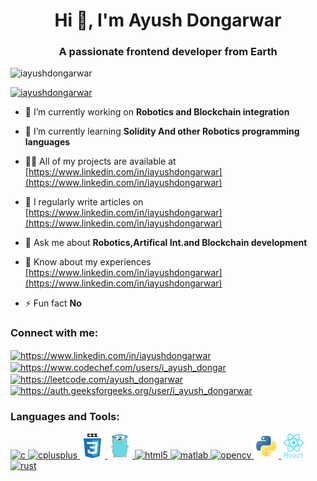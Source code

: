 </body><h1 align="center">Hi 👋, I'm Ayush Dongarwar</h1>
<h3 align="center">A passionate frontend developer from Earth</h3>

<p align="left"> <img src="https://komarev.com/ghpvc/?username=iayushdongarwar&label=Profile%20views&color=0e75b6&style=flat" alt="iayushdongarwar" /> </p>

<p align="left"> <a href="https://github.com/ryo-ma/github-profile-trophy"><img src="https://github-profile-trophy.vercel.app/?username=iayushdongarwar" alt="iayushdongarwar" /></a> </p>

- 🔭 I’m currently working on **Robotics and Blockchain integration**

- 🌱 I’m currently learning **Solidity And other Robotics programming languages**

- 👨‍💻 All of my projects are available at [https://www.linkedin.com/in/iayushdongarwar](https://www.linkedin.com/in/iayushdongarwar)

- 📝 I regularly write articles on [https://www.linkedin.com/in/iayushdongarwar](https://www.linkedin.com/in/iayushdongarwar)

- 💬 Ask me about **Robotics,Artifical Int.and Blockchain development**

- 📄 Know about my experiences [https://www.linkedin.com/in/iayushdongarwar](https://www.linkedin.com/in/iayushdongarwar)

- ⚡ Fun fact **No**

<h3 align="left">Connect with me:</h3>
<p align="left">
<a href="https://linkedin.com/in/https://www.linkedin.com/in/iayushdongarwar" target="blank"><img align="center" src="https://raw.githubusercontent.com/rahuldkjain/github-profile-readme-generator/master/src/images/icons/Social/linked-in-alt.svg" alt="https://www.linkedin.com/in/iayushdongarwar" height="30" width="40" /></a>
<a href="https://www.codechef.com/users/https://www.codechef.com/users/i_ayush_dongar" target="blank"><img align="center" src="https://cdn.jsdelivr.net/npm/simple-icons@3.1.0/icons/codechef.svg" alt="https://www.codechef.com/users/i_ayush_dongar" height="30" width="40" /></a>
<a href="https://www.leetcode.com/https://leetcode.com/ayush_dongarwar" target="blank"><img align="center" src="[https://raw.githubusercontent.com/rahuldkjain/github-profile-readme-generator/master/src/images/icons/Social/leet-code.svg](https://repository-images.githubusercontent.com/639401815/9a40c3d8-d6ae-4371-9cbc-26a9f59b6db0)" alt="https://leetcode.com/ayush_dongarwar" height="30" width="40" /></a>
<a href="https://auth.geeksforgeeks.org/user/https://auth.geeksforgeeks.org/user/i_ayush_dongarwar" target="blank"><img align="center" src="https://raw.githubusercontent.com/rahuldkjain/github-profile-readme-generator/master/src/images/icons/Social/geeks-for-geeks.svg" alt="https://auth.geeksforgeeks.org/user/i_ayush_dongarwar" height="30" width="40" /></a>
</p>

<h3 align="left">Languages and Tools:</h3>
<p align="left"> <a href="https://www.cprogramming.com/" target="_blank" rel="noreferrer"> <img src="[https://raw.githubusercontent.com/devicons/devicon/master/icons/c/c-original.svg](https://www.bing.com/images/search?view=detailV2&ccid=tmWtQr0C&id=3C5D93000A79879740C7816EF3F1F07D59AE2B2A&thid=OIP.tmWtQr0CuaNw13CHQ4P6OAHaHa&mediaurl=https%3a%2f%2fwww.britefish.net%2fwp-content%2fuploads%2f2019%2f07%2flogo-c-1.png&exph=2000&expw=2000&q=c+language&simid=608039448359473820&FORM=IRPRST&ck=880AABDBFCFB934015CF967E5F7F779B&selectedIndex=21&ajaxhist=0&ajaxserp=0)" alt="c" width="40" height="40"/> </a> <a href="https://www.w3schools.com/cpp/" target="_blank" rel="noreferrer"> <img src="[https://raw.githubusercontent.com/devicons/devicon/master/icons/cplusplus/cplusplus-original.svg](https://www.bing.com/images/search?view=detailV2&ccid=RjxpStoI&id=1BF2DC0D84E294E4DFD24D69183BF2DACF949599&thid=OIP.RjxpStoIBm4d5R0iw8oSQwAAAA&mediaurl=https%3a%2f%2fimages.vexels.com%2fmedia%2fusers%2f3%2f166253%2fisolated%2flists%2f14bc03b7b1c2c4e2656fd4c0a981cbbc-cpp-programming-language-icon.png&exph=256&expw=256&q=cpp+language&simid=608015937733338019&FORM=IRPRST&ck=60B4B59CA4411628DFB7E1999F7BA08A&selectedIndex=1&ajaxhist=0&ajaxserp=0)" alt="cplusplus" width="40" height="40"/> </a> <a href="https://www.w3schools.com/css/" target="_blank" rel="noreferrer"> <img src="https://raw.githubusercontent.com/devicons/devicon/master/icons/css3/css3-original-wordmark.svg" alt="css3" width="40" height="40"/> </a> <a href="https://golang.org" target="_blank" rel="noreferrer"> <img src="https://raw.githubusercontent.com/devicons/devicon/master/icons/go/go-original.svg" alt="go" width="40" height="40"/> </a> <a href="https://www.w3.org/html/" target="_blank" rel="noreferrer"> <img src="[https://raw.githubusercontent.com/devicons/devicon/master/icons/html5/html5-original-wordmark.svg](https://www.bing.com/images/search?view=detailV2&ccid=Ifpd%2fHtD&id=4F73DC198DDB6A1E996E56022C0CA3D943209424&thid=OIP.Ifpd_HtDiK9u6h68SZgNuAHaEL&mediaurl=https%3a%2f%2fwww.vertica.com%2fwp-content%2fuploads%2f2019%2f07%2fGolang.png&exph=890&expw=1576&q=go+language&simid=608053522966851374&FORM=IRPRST&ck=59D7D7D6B3D26D97B15B3CE22AD6FA0C&selectedIndex=0&ajaxhist=0&ajaxserp=0)" alt="html5" width="40" height="40"/> </a> <a href="https://www.mathworks.com/" target="_blank" rel="noreferrer"> <img src="https://upload.wikimedia.org/wikipedia/commons/2/21/Matlab_Logo.png" alt="matlab" width="40" height="40"/> </a> <a href="https://opencv.org/" target="_blank" rel="noreferrer"> <img src="https://www.vectorlogo.zone/logos/opencv/opencv-icon.svg" alt="opencv" width="40" height="40"/> </a> <a href="https://www.python.org" target="_blank" rel="noreferrer"> <img src="https://raw.githubusercontent.com/devicons/devicon/master/icons/python/python-original.svg" alt="python" width="40" height="40"/> </a> <a href="https://reactjs.org/" target="_blank" rel="noreferrer"> <img src="https://raw.githubusercontent.com/devicons/devicon/master/icons/react/react-original-wordmark.svg" alt="react" width="40" height="40"/> </a> <a href="https://www.rust-lang.org" target="_blank" rel="noreferrer"> <img src="http://www.rust-lang.org/logos/rust-logo-blk.svg" alt="rust" width="40" height="40"/> </a> </p>

  
  
